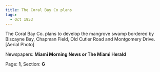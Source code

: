 ```yaml
---  
title: The Coral Bay Co plans  
tags:  
  - Oct 1953  
---  
```

  
The Coral Bay Co. plans to develop the mangrove swamp bordered by Biscayne Bay, Chapman Field, Old Cutler Road and Montgomery Drive. [Aerial Photo]  
  
Newspapers: **Miami Morning News or The Miami Herald**  
  
Page: **1**, Section: **G** 
